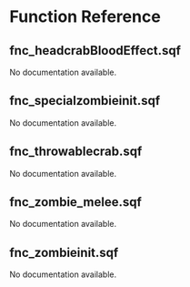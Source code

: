 # Function Reference

## fnc_headcrabBloodEffect.sqf

No documentation available.

## fnc_specialzombieinit.sqf

No documentation available.

## fnc_throwablecrab.sqf

No documentation available.

## fnc_zombie_melee.sqf

No documentation available.

## fnc_zombieinit.sqf

No documentation available.

